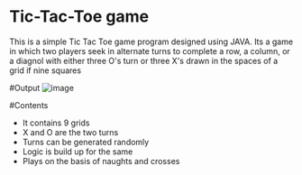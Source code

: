 # Tic-Tac-Toe game
This is a simple Tic Tac Toe game program designed using JAVA.
Its a game in which two players seek in alternate turns to complete a row, a column, or a diagnol with either three O's turn or 
three X's drawn in the spaces of a grid if nine squares

#Output
![image](https://github.com/ShakshiAgl/Tic-Tac-Toe-game/assets/119099193/a910d9ee-e372-4b75-bd0e-e110310d7a7c)


#Contents
* It contains 9 grids
* X and O are the two turns 
* Turns can be generated randomly
* Logic is build up for the same 
* Plays on the basis of naughts and crosses
